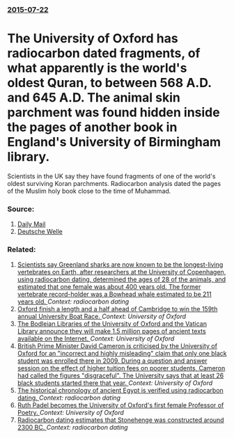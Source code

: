 ### [2015-07-22](/news/2015/07/22/index.md)

# The University of Oxford has radiocarbon dated fragments, of what apparently is the world's oldest Quran, to between 568 A.D. and 645 A.D.  The animal skin parchment was found hidden inside the pages of another book in England's University of Birmingham library. 

Scientists in the UK say they have found fragments of one of the world&#39;s oldest surviving Koran parchments. Radiocarbon analysis dated the pages of the Muslim holy book close to the time of Muhammad.


### Source:

1. [Daily Mail](http://www.dailymail.co.uk/sciencetech/article-3170742/World-s-oldest-Koran-library-Pages-ancient-manuscript-written-shortly-Prophet-Mohammad-died.html#ixzz3ggI8IDcj)
2. [Deutsche Welle](http://www.dw.com/en/quran-parchment-at-british-university-among-worlds-oldest/a-18599393)

### Related:

1. [Scientists say Greenland sharks are now known to be the longest-living vertebrates on Earth, after researchers at the University of Copenhagen, using radiocarbon dating, determined the ages of 28 of the animals, and estimated that one female was about 400 years old. The former vertebrate record-holder was a Bowhead whale estimated to be 211 years old. ](/news/2016/08/12/scientists-say-greenland-sharks-are-now-known-to-be-the-longest-living-vertebrates-on-earth-after-researchers-at-the-university-of-copenhag.md) _Context: radiocarbon dating_
2. [Oxford finish a length and a half ahead of Cambridge to win the 159th annual University Boat Race. ](/news/2013/03/31/oxford-finish-a-length-and-a-half-ahead-of-cambridge-to-win-the-159th-annual-university-boat-race.md) _Context: University of Oxford_
3. [The Bodleian Libraries of the University of Oxford and the Vatican Library announce they will make 1.5 million pages of ancient texts available on the Internet. ](/news/2012/04/12/the-bodleian-libraries-of-the-university-of-oxford-and-the-vatican-library-announce-they-will-make-1-5-million-pages-of-ancient-texts-availa.md) _Context: University of Oxford_
4. [British Prime Minister David Cameron is criticised by the University of Oxford for an  "incorrect and highly misleading" claim that only one black student was enrolled there in 2009. During a question and answer session on the effect of higher tuition fees on poorer students, Cameron had called the figures "disgraceful". The University says that at least 26 black students started there that year. ](/news/2011/04/11/british-prime-minister-david-cameron-is-criticised-by-the-university-of-oxford-for-an-incorrect-and-highly-misleading-claim-that-only-one.md) _Context: University of Oxford_
5. [The historical chronology of ancient Egypt is verified using radiocarbon dating. ](/news/2010/06/17/the-historical-chronology-of-ancient-egypt-is-verified-using-radiocarbon-dating.md) _Context: radiocarbon dating_
6. [ Ruth Padel becomes the University of Oxford's first female Professor of Poetry. ](/news/2009/05/16/ruth-padel-becomes-the-university-of-oxford-s-first-female-professor-of-poetry.md) _Context: University of Oxford_
7. [ Radiocarbon dating estimates that Stonehenge was constructed around 2300 BC. ](/news/2008/09/22/radiocarbon-dating-estimates-that-stonehenge-was-constructed-around-2300-bc.md) _Context: radiocarbon dating_
